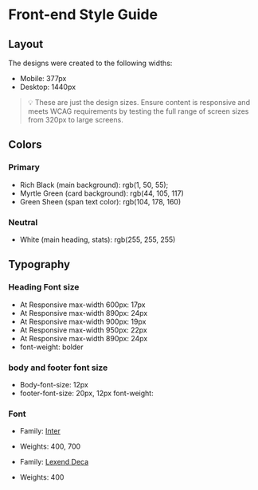 # Front-end Style Guide

## Layout

The designs were created to the following widths:

- Mobile: 377px
- Desktop: 1440px

> 💡 These are just the design sizes. Ensure content is responsive and meets WCAG requirements by testing the full range of screen sizes from 320px to large screens.

## Colors

### Primary

- Rich Black (main background): rgb(1, 50, 55);
- Myrtle Green (card background): rgb(44, 105, 117)
- Green Sheen (span text color): rgb(104, 178, 160)

### Neutral

- White (main heading, stats): rgb(255, 255, 255)

## Typography

### Heading Font size

- At Responsive max-width 600px: 17px
- At Responsive max-width 890px: 24px
- At Responsive max-width 900px: 19px
- At Responsive max-width 950px: 22px
- At Responsive max-width 890px: 24px
- font-weight: bolder

### body and footer font size 

- Body-font-size: 12px
- footer-font-size: 20px, 12px
font-weight: 


### Font

- Family: [Inter](https://fonts.google.com/specimen/Inter)
- Weights: 400, 700

- Family: [Lexend Deca](https://fonts.google.com/specimen/Lexend+Deca)
- Weights: 400

